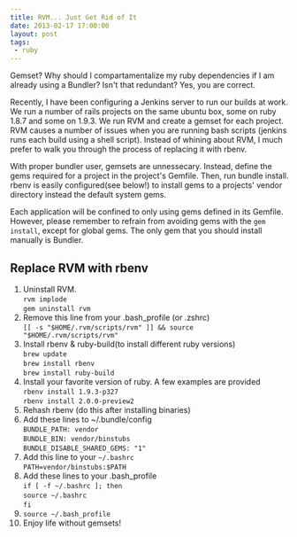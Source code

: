 ```yaml
---
title: RVM... Just Get Rid of It
date: 2013-02-17 17:00:00
layout: post
tags:
 - ruby
---
```


Gemset? Why should I compartamentalize my ruby dependencies if I am already using a Bundler? Isn't that redundant? Yes, you are correct.

Recently, I have been configuring a Jenkins server to run our builds at work. We run a number of rails projects on the same ubuntu box, some on ruby 1.8.7 and some on 1.9.3. We run RVM and create a gemset for each project. RVM causes a number of issues when you are running bash scripts (jenkins runs each build using a shell script). Instead of whining about RVM, I much prefer to walk you through the process of replacing it with rbenv.

With proper bundler user, gemsets are unnessecary. Instead, define the gems required for a project in the project's Gemfile. Then, run bundle install. rbenv is easily configured(see below!) to install gems to a projects' vendor directory instead the default system gems. 

Each application will be confined to only using gems defined in its Gemfile. However, please remember to refrain from avoiding gems with the `gem install`, except for global gems. The only gem that you should install manually is Bundler.

## Replace RVM with rbenv

1. Uninstall RVM.  
`rvm implode`  
`gem uninstall rvm`  
2. Remove this line from your .bash_profile (or .zshrc)  
`[[ -s "$HOME/.rvm/scripts/rvm" ]] && source "$HOME/.rvm/scripts/rvm"`  
3. Install rbenv & ruby-build(to install different ruby versions)  
`brew update`  
`brew install rbenv`  
`brew install ruby-build`  
3. Install your favorite version of ruby. A few examples are provided  
`rbenv install 1.9.3-p327`  
`rbenv install 2.0.0-preview2`  
4. Rehash rbenv (do this after installing binaries)  
5. Add these lines to ~/.bundle/config  
`BUNDLE_PATH: vendor`  
`BUNDLE_BIN: vendor/binstubs`  
`BUNDLE_DISABLE_SHARED_GEMS: "1"`  
6. Add this line to your `~/.bashrc`  
`PATH=vendor/binstubs:$PATH`  
7. Add these lines to your .bash_profile  
`if [ -f ~/.bashrc ]; then`  
  `source ~/.bashrc`  
`fi`
8. `source ~/.bash_profile`  
9. Enjoy life without gemsets!  